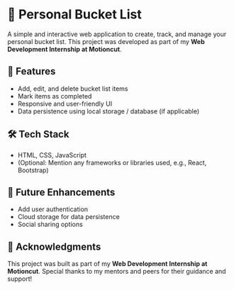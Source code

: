 # 📝 Personal Bucket List  

A simple and interactive web application to create, track, and manage your personal bucket list. This project was developed as part of my **Web Development Internship at Motioncut**.  

## 🚀 Features  

- Add, edit, and delete bucket list items  
- Mark items as completed  
- Responsive and user-friendly UI  
- Data persistence using local storage / database (if applicable)  

## 🛠 Tech Stack  

- HTML, CSS, JavaScript  
- (Optional: Mention any frameworks or libraries used, e.g., React, Bootstrap)
  
## 🎯 Future Enhancements  

- Add user authentication  
- Cloud storage for data persistence  
- Social sharing options  

## 🙌 Acknowledgments  

This project was built as part of my **Web Development Internship at Motioncut**. Special thanks to my mentors and peers for their guidance and support!  


